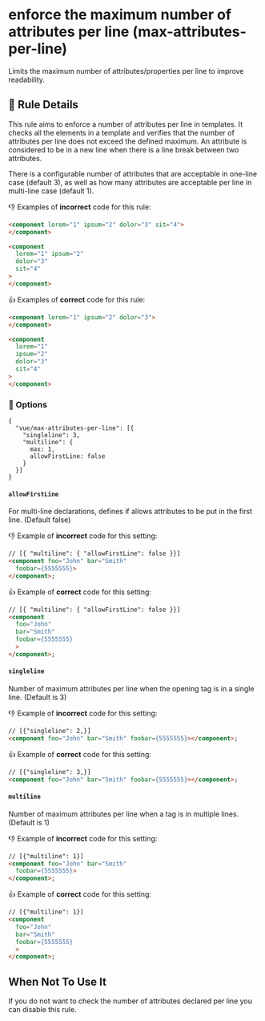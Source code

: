 # enforce the maximum number of attributes per line (max-attributes-per-line)

Limits the maximum number of attributes/properties per line to improve readability.


## :book: Rule Details

This rule aims to enforce a number of attributes per line in templates.
It checks all the elements in a template and verifies that the number of attributes per line does not exceed the defined maximum.
An attribute is considered to be in a new line when there is a line break between two attributes.

There is a configurable number of attributes that are acceptable in one-line case (default 3), as well as how many attributes are acceptable per line in multi-line case (default 1).

:-1: Examples of **incorrect** code for this rule:

```html
<component lorem="1" ipsum="2" dolor="3" sit="4">
</component>

<component
  lorem="1" ipsum="2"
  dolor="3"
  sit="4"
>
</component>
```

:+1: Examples of **correct** code for this rule:

```html
<component lorem="1" ipsum="2" dolor="3">
</component>

<component
  lorem="1"
  ipsum="2"
  dolor="3"
  sit="4"
>
</component>

```

### :wrench:  Options

```
{
  "vue/max-attributes-per-line": [{
    "singleline": 3,
    "multiline": {
      max: 1,
      allowFirstLine: false
    }
  }]
}
```

#### `allowFirstLine`
For multi-line declarations, defines if allows attributes to be put in the first line. (Default false)

:-1: Example of **incorrect** code for this setting:
```html
// [{ "multiline": { "allowFirstLine": false }}]
<component foo="John" bar="Smith"
  foobar={5555555}>
</component>;
```

:+1: Example of **correct** code for this setting:
```html
// [{ "multiline": { "allowFirstLine": false }}]
<component
  foo="John"
  bar="Smith"
  foobar={5555555}
  >
</component>;
```


#### `singleline`
Number of maximum attributes per line when the opening tag is in a single line. (Default is 3)

:-1: Example of **incorrect** code for this setting:
```html
// [{"singleline": 2,}]
<component foo="John" bar="Smith" foobar={5555555}></component>;
```

:+1: Example of **correct** code for this setting:
```html
// [{"singleline": 3,}]
<component foo="John" bar="Smith" foobar={5555555}></component>;
```


#### `multiline`
Number of maximum attributes per line when a tag is in multiple lines. (Default is 1)

:-1: Example of **incorrect** code for this setting:
```html
// [{"multiline": 1}]
<component foo="John" bar="Smith"
  foobar={5555555}>
</component>;
```

:+1: Example of **correct** code for this setting:
```html
// [{"multiline": 1}]
<component
  foo="John"
  bar="Smith"
  foobar={5555555}
  >
</component>;
```

## When Not To Use It

If you do not want to check the number of attributes declared per line you can disable this rule.

